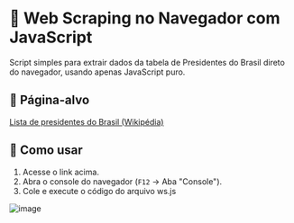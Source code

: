 # 📄 Web Scraping no Navegador com JavaScript

Script simples para extrair dados da tabela de Presidentes do Brasil direto do navegador, usando apenas JavaScript puro.

## 🔗 Página-alvo

[Lista de presidentes do Brasil (Wikipédia)](https://pt.wikipedia.org/wiki/Lista_de_presidentes_do_Brasil)

## 🚀 Como usar

1. Acesse o link acima.
2. Abra o console do navegador (`F12` → Aba "Console").
3. Cole e execute o código do arquivo ws.js

   
![image](https://github.com/user-attachments/assets/38e108b8-636f-4ca3-8439-ec7d73558cd4)
